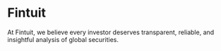 # Fintuit
At Fintuit, we believe every investor deserves transparent, reliable, and insightful analysis of global securities.
